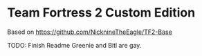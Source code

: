 Team Fortress 2 Custom Edition
=====
Based on https://github.com/NicknineTheEagle/TF2-Base

TODO: Finish Readme
Greenie and Bitl are gay.
